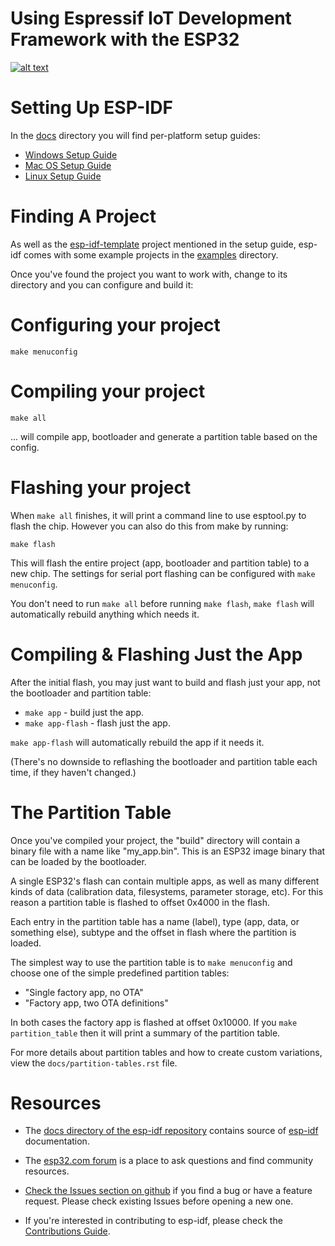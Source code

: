 # Using Espressif IoT Development Framework with the ESP32

[![alt text](https://readthedocs.org/projects/docs/badge/?version=latest "Documentation Status")](http://esp-idf.readthedocs.io/en/latest/?badge=latest)

# Setting Up ESP-IDF

In the [docs](docs) directory you will find per-platform setup guides:

* [Windows Setup Guide](docs/windows-setup.rst)
* [Mac OS Setup Guide](docs/macos-setup.rst)
* [Linux Setup Guide](docs/linux-setup.rst)

# Finding A Project

As well as the [esp-idf-template](https://github.com/espressif/esp-idf-template) project mentioned in the setup guide, esp-idf comes with some example projects in the [examples](examples) directory.

Once you've found the project you want to work with, change to its directory and you can configure and build it:

# Configuring your project

`make menuconfig`

# Compiling your project

`make all`

... will compile app, bootloader and generate a partition table based on the config.

# Flashing your project

When `make all` finishes, it will print a command line to use esptool.py to flash the chip. However you can also do this from make by running:

`make flash`

This will flash the entire project (app, bootloader and partition table) to a new chip. The settings for serial port flashing can be configured with `make menuconfig`.

You don't need to run `make all` before running `make flash`, `make flash` will automatically rebuild anything which needs it.

# Compiling & Flashing Just the App

After the initial flash, you may just want to build and flash just your app, not the bootloader and partition table:

* `make app` - build just the app.
* `make app-flash` - flash just the app.

`make app-flash` will automatically rebuild the app if it needs it.

(There's no downside to reflashing the bootloader and partition table each time, if they haven't changed.)

# The Partition Table

Once you've compiled your project, the "build" directory will contain a binary file with a name like "my_app.bin". This is an ESP32 image binary that can be loaded by the bootloader.

A single ESP32's flash can contain multiple apps, as well as many different kinds of data (calibration data, filesystems, parameter storage, etc). For this reason a partition table is flashed to offset 0x4000 in the flash.

Each entry in the partition table has a name (label), type (app, data, or something else), subtype and the offset in flash where the partition is loaded.

The simplest way to use the partition table is to `make menuconfig` and choose one of the simple predefined partition tables:

* "Single factory app, no OTA"
* "Factory app, two OTA definitions"

In both cases the factory app is flashed at offset 0x10000. If you `make partition_table` then it will print a summary of the partition table.

For more details about partition tables and how to create custom variations, view the `docs/partition-tables.rst` file.

# Resources

* The [docs directory of the esp-idf repository](docs) contains source of [esp-idf](http://esp-idf.readthedocs.io/) documentation.

* The [esp32.com forum](http://esp32.com/) is a place to ask questions and find community resources.

* [Check the Issues section on github](https://github.com/espressif/esp-idf/issues) if you find a bug or have a feature request. Please check existing Issues before opening a new one.

* If you're interested in contributing to esp-idf, please check the [Contributions Guide](http://esp-idf.readthedocs.io/en/latest/contributing.html>).



